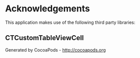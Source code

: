 # Acknowledgements
This application makes use of the following third party libraries:

## CTCustomTableViewCell


Generated by CocoaPods - http://cocoapods.org
